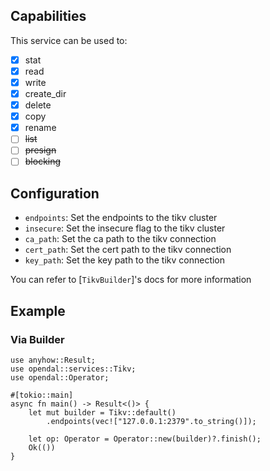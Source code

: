 ## Capabilities

This service can be used to:

- [x] stat
- [x] read
- [x] write
- [x] create_dir
- [x] delete
- [x] copy
- [x] rename
- [ ] ~~list~~
- [ ] ~~presign~~
- [ ] ~~blocking~~

## Configuration

- `endpoints`: Set the endpoints to the tikv cluster
- `insecure`: Set the insecure flag to the tikv cluster
- `ca_path`: Set the ca path to the tikv connection
- `cert_path`: Set the cert path to the tikv connection
- `key_path`: Set the key path to the tikv connection

You can refer to [`TikvBuilder`]'s docs for more information

## Example

### Via Builder

```rust,no_run
use anyhow::Result;
use opendal::services::Tikv;
use opendal::Operator;

#[tokio::main]
async fn main() -> Result<()> {
    let mut builder = Tikv::default()
        .endpoints(vec!["127.0.0.1:2379".to_string()]);

    let op: Operator = Operator::new(builder)?.finish();
    Ok(())
}
```
